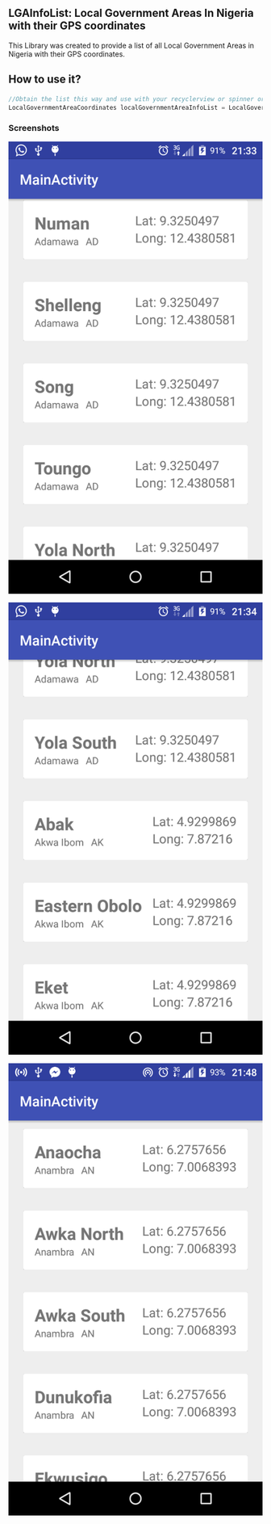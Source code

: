 ## LGAInfoList: Local Government Areas In Nigeria with their GPS coordinates
This Library was created to provide a list of all Local Government Areas in Nigeria with their GPS coordinates.


## How to use it?



```java
//Obtain the list this way and use with your recyclerview or spinner or whatever
LocalGovernmentAreaCoordinates localGovernmentAreaInfoList = LocalGovernmentAreaCoordinates.getLocalGovernmentAreasList(<activity_or_context>);

```

### Screenshots

![](https://github.com/michaelokuboyejo/LGAInfoList/blob/master/art/art_1.png?raw=true)

![](https://github.com/michaelokuboyejo/LGAInfoList/blob/master/art/art_2.png?raw=true)

![](https://github.com/michaelokuboyejo/LGAInfoList/blob/master/art/art_3.png?raw=true)